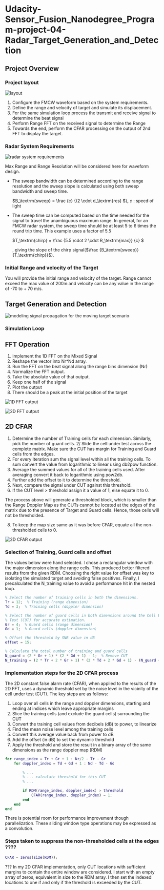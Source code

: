# Udacity-Sensor_Fusion_Nanodegree_Program-project-04-Radar_Target_Generation_and_Detection




## Project Overview

### Project layout

![layout](./images/layout.png)

1. Configure the FMCW waveform based on the system requirements.
2. Define the range and velocity of target and simulate its displacement.
3. For the same simulation loop process the transmit and receive signal to determine the beat signal
4. Perform Range FFT on the received signal to determine the Range
5. Towards the end, perform the CFAR processing on the output of 2nd FFT to display the target.


### Radar System Requirements

![radar system requirements](./images/radar%20system%20requirements.png)

Max Range and Range Resolution will be considered here for waveform design.

- The sweep bandwidth can be determined according to the range resolution and the sweep slope is calculated using both sweep bandwidth and sweep time.

    $B_\textrm{sweep} = \frac {c} {(2 \cdot d_\textrm{res} $}, $c$ : speed of light

- The sweep time can be computed based on the time needed for the signal to travel the unambiguous maximum range. In general, for an FMCW radar system, the sweep time should be at least 5 to 6 times the round trip time. This example uses a factor of 5.5

    $T_\textrm{chirp} = \frac {5.5 \cdot 2 \cdot R_\textrm{max}} {c} $

    , giving the slope of the chirp signal($\frac {B_\textrm{sweep}} {T_\textrm{chirp}}$).


### Initial Range and velocity of the Target

You will provide the initial range and velocity of the target. Range cannot exceed the max value of 200m and velocity can be any value in the range of -70 to + 70 m/s.



## Target Generation and Detection

![modeling signal propagation for the moving target scenario](./images/modeling%20signal%20propagation%20for%20the%20moving%20target%20scenario.png "Signal Propagation")


### Simulation Loop






## FFT Operation

1. Implement the 1D FFT on the Mixed Signal
2. Reshape the vector into Nr*Nd array.
3. Run the FFT on the beat signal along the range bins dimension (Nr)
4. Normalize the FFT output.
5. Take the absolute value of that output.
6. Keep one half of the signal
7. Plot the output
8. There should be a peak at the initial position of the target


![1D FFT output](./images/1D%20FFT%20output%20for%20the%20target%20located%20at%20110%20meters.png "1D FFT output for the target located at 110 meters")

![2D FFT output](./images/2D%20FFT%20output%20-%20Range%20Doppler%20map.png "2D FFT output - Range Doppler map")




## 2D CFAR

1. Determine the number of Training cells for each dimension. Similarly, pick the number of guard cells.
2/ Slide the cell under test across the complete matrix. Make sure the CUT has margin for Training and Guard cells from the edges.
3. For every iteration sum the signal level within all the training cells. To sum convert the value from logarithmic to linear using db2pow function.
4. Average the summed values for all of the training cells used. After averaging convert it back to logarithmic using pow2db.
5. Further add the offset to it to determine the threshold.
6. Next, compare the signal under CUT against this threshold.
7. If the CUT level > threshold assign it a value of 1, else equate it to 0.

The process above will generate a thresholded block, which is smaller than the Range Doppler Map as the CUTs cannot be located at the edges of the matrix due to the presence of Target and Guard cells. Hence, those cells will not be thresholded.

8. To keep the map size same as it was before CFAR, equate all the non-thresholded cells to 0.

![2D CFAR output](./images/2D%20CFAR%20output.png "output of the 2D CFAR process")


### Selection of Training, Guard cells and offset

The values below were hand selected. I chose a rectangular window with the major dimension along the range cells. This produced better filtered results from the given RDM. Choosing the right value for offset was key to isolating the simulated target and avoiding false positives. Finally, I precalculated the N_training value to avoid a performance hit in the nested loop.

```matlab
% Select the number of training cells in both the dimensions.
Tr = 12;  % Training (range dimension)
Td = 3;  % Training cells (doppler dimension)

% Select the number of guard cells in both dimensions around the Cell Under 
% Test (CUT) for accurate estimation.
Gr = 4;  % Guard cells (range dimension)
Gd = 1;  % Guard cells (doppler dimension)

% Offset the threshold by SNR value in dB
offset = 15;

% Calculate the total number of training and guard cells
N_guard = (2 * Gr + 1) * (2 * Gd + 1) - 1;  % Remove CUT
N_training = (2 * Tr + 2 * Gr + 1) * (2 * Td + 2 * Gd + 1) - (N_guard + 1);
```



### Implementation steps for the 2D CFAR process

The 2D constant false alarm rate (CFAR), when applied to the results of the 2D FFT, uses a dynamic threshold set by the noise level in the vicinity of the cell under test (CUT). The key steps are as follows:

1. Loop over all cells in the range and doppler dimensions, starting and ending at indices which leave appropriate margins
2. Slice the training cells (and exclude the guard cells) surrounding the CUT
3. Convert the training cell values from decibels (dB) to power, to linearize
4. Find the mean noise level among the training cells
5. Convert this average value back from power to dB
6. Add the offset (in dB) to set the dynamic threshold
7. Apply the threshold and store the result in a binary array of the same dimensions as the range doppler map (RDM)

```matlab
for range_index = Tr + Gr + 1 : Nr/2 - Tr - Gr
    for doppler_index = Td + Gd + 1 : Nd - Td - Gd
        
        % ...
        % ... calculate threshold for this CUT
        % ...
        
        if RDM(range_index, doppler_index) > threshold
            CFAR(range_index, doppler_index) = 1;
        end
    end
end
```

There is potential room for performance improvement though parallelization. These sliding window type operations may be expressed as a convolution.




### Steps taken to suppress the non-thresholded cells at the edges ????

```matlab
CFAR = zeros(size(RDM));
```

???
In my 2D CFAR implementation, only CUT locations with sufficient margins to contain the entire window are considered. I start with an empty array of zeros, equivalent in size to the RDM array. I then set the indexed locations to one if and only if the threshold is exceeded by the CUT.